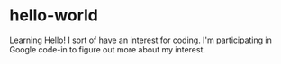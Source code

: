 # hello-world
Learning
Hello!
I sort of have an interest for coding. I'm participating in Google code-in to figure out more about my interest. 

